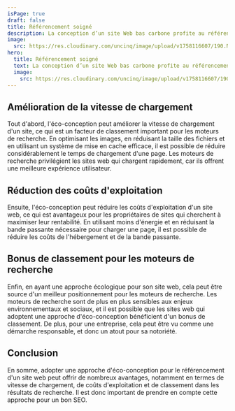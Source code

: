 ```yaml
---
isPage: true
draft: false
title: Référencement soigné
description: La conception d’un site Web bas carbone profite au référencement. Google favorise un site Web bien conçu et rapide.
image:
  src: https://res.cloudinary.com/uncinq/image/upload/v1758116607/190.Not-Found_rgx45o.svg
hero:
  title: Référencement soigné
  text: La conception d’un site Web bas carbone profite au référencement. Google favorise un site Web bien conçu et rapide.
  image:
    src: https://res.cloudinary.com/uncinq/image/upload/v1758116607/190.Not-Found_rgx45o.svg
---
```


## Amélioration de la vitesse de chargement

Tout d'abord, l'éco-conception peut améliorer la vitesse de chargement d'un site, ce qui est un facteur de classement important pour les moteurs de recherche. En optimisant les images, en réduisant la taille des fichiers et en utilisant un système de mise en cache efficace, il est possible de réduire considérablement le temps de chargement d'une page. Les moteurs de recherche privilégient les sites web qui chargent rapidement, car ils offrent une meilleure expérience utilisateur.

## Réduction des coûts d'exploitation

Ensuite, l'éco-conception peut réduire les coûts d'exploitation d'un site web, ce qui est avantageux pour les propriétaires de sites qui cherchent à maximiser leur rentabilité. En utilisant moins d'énergie et en réduisant la bande passante nécessaire pour charger une page, il est possible de réduire les coûts de l'hébergement et de la bande passante.

## Bonus de classement pour les moteurs de recherche

Enfin, en ayant une approche écologique pour son site web, cela peut être source d'un meilleur positionnement pour les moteurs de recherche. Les moteurs de recherche sont de plus en plus sensibles aux enjeux environnementaux et sociaux, et il est possible que les sites web qui adoptent une approche d'éco-conception bénéficient d'un bonus de classement. De plus, pour une entreprise, cela peut être vu comme une démarche responsable, et donc un atout pour sa notoriété.

## Conclusion

En somme, adopter une approche d'éco-conception pour le référencement d'un site web peut offrir de nombreux avantages, notamment en termes de vitesse de chargement, de coûts d'exploitation et de classement dans les résultats de recherche. Il est donc important de prendre en compte cette approche pour un bon SEO.
